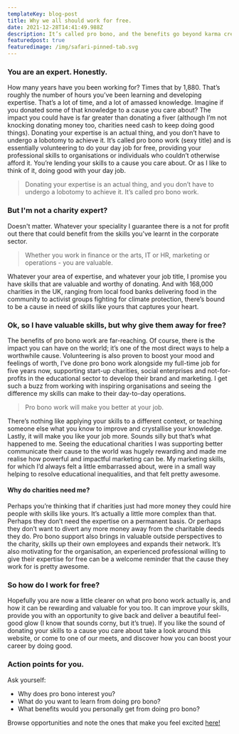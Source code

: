 ```yaml
---
templateKey: blog-post
title: Why we all should work for free.
date: 2021-12-28T14:41:49.988Z
description: It’s called pro bono, and the benefits go beyond karma credits.
featuredpost: true
featuredimage: /img/safari-pinned-tab.svg
---
```

### You are an expert. Honestly.

How many years have you been working for? Times that by 1,880. That’s roughly the number of hours you’ve been learning and developing expertise. That’s a lot of time, and a lot of amassed knowledge. Imagine if you donated some of that knowledge to a cause you care about? The impact you could have is far greater than donating a fiver (although I’m not knocking donating money too, charities need cash to keep doing good things).  Donating your expertise is an actual thing, and you don’t have to undergo a lobotomy to achieve it. It’s called pro bono work (sexy title) and is essentially volunteering to do your day job for free, providing your professional skills to organisations or individuals who couldn’t otherwise afford it. You’re lending your skills to a cause you care about. Or as I like to think of it, doing good with your day job.

> Donating your expertise is an actual thing, and you don’t have to undergo a lobotomy to achieve it. It’s called pro bono work.

### But I'm not a charity expert?

Doesn't matter. Whatever your speciality I guarantee there is a not for profit out there that could benefit from the skills you've learnt in the corporate sector. 

> Whether you work in finance or the arts, IT or HR, marketing or operations - you are valuable.

Whatever your area of expertise, and whatever your job title, I promise you have skills that are valuable and worthy of donating. And with 168,000 charities in the UK, ranging from local food banks delivering food in the community to activist groups fighting for climate protection, there’s bound to be a cause in need of skills like yours that captures your heart. 

### Ok, so I have valuable skills, but why give them away for free?

The benefits of pro bono work are far-reaching. Of course, there is the impact you can have on the world; it’s one of the most direct ways to help a worthwhile cause. Volunteering is also proven to boost your mood and feelings of worth, I’ve done pro bono work alongside my full-time job for five years now, supporting start-up charities, social enterprises and not-for-profits in the educational sector to develop their brand and marketing. I get such a buzz from working with inspiring organisations and seeing the difference my skills can make to their day-to-day operations. 

> Pro bono work will make you better at your job.

There’s nothing like applying your skills to a different context, or teaching someone else what you know to improve and crystallise your knowledge. Lastly, it will make you like your job more. Sounds silly but that’s what happened to me. Seeing the educational charities I was supporting better communicate their cause to the world was hugely rewarding and made me realise how powerful and impactful marketing can be.  My marketing skills, for which I’d always felt a little embarrassed about, were in a small way helping to resolve educational inequalities, and that felt pretty awesome.

#### Why do charities need me?

Perhaps you’re thinking that if charities just had more money they could hire people with skills like yours. It’s actually a little more complex than that. Perhaps they don’t need the expertise on a permanent basis. Or perhaps they don’t want to divert any more money away from the charitable deeds they do. Pro bono support also brings in valuable outside perspectives to the charity, skills up their own employees and expands their network.  It’s also motivating for the organisation, an experienced professional willing to give their expertise for free can be a welcome reminder that the cause they work for is pretty awesome.

### So how do I work for free?

Hopefully you are now a little clearer on what pro bono work actually is, and how it can be rewarding and valuable for you too. It can improve your skills, provide you with an opportunity to give back and deliver a beautiful feel-good glow (I know that sounds corny, but it’s true). If you like the sound of donating your skills to a cause you care about take a look around this website, or come to one of our meets, and discover how you can boost your career by doing good.

### Action points for you.

Ask yourself:

* Why does pro bono interest you? 
* What do you want to learn from doing pro bono?
* What benefits would you personally get from doing pro bono?

Browse opportunities and note the ones that make you feel excited [here!](https://reachvolunteering.org.uk/)